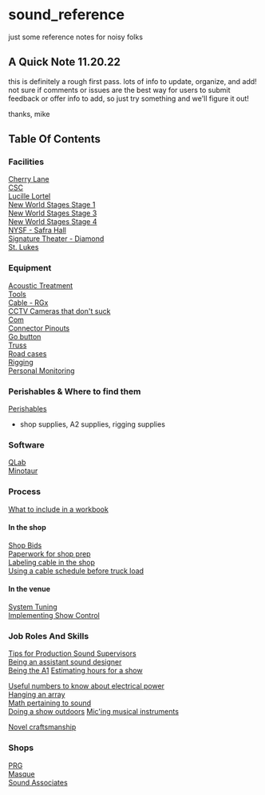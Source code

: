 # sound_reference
just some reference notes for noisy folks


## A Quick Note 11.20.22
this is definitely a rough first pass. lots of info to update, organize, and add! not sure if comments or issues are the best way for users to submit feedback or offer info to add, so just try something and we'll figure it out!

thanks,
mike

## Table Of Contents

### Facilities
[Cherry Lane](ref_venues_-_cherry_lane_theater.md)  
[CSC](ref_venues_-_CSC.md)  
[Lucille Lortel](ref_venues_-_lucille_lortel_theater.md)  
[New World Stages Stage 1](ref_venues_-_NWS_Stage_1.md)  
[New World Stages Stage 3](ref_venues_-_NWS_Stage_3.md)  
[New World Stages Stage 4](ref_venues_-_NWS_Stage_4.md)  
[NYSF - Safra Hall](ref_venues_-_NYTF_safra_hall.md)  
[Signature Theater - Diamond](ref_venues_-_Signature_Theater_Diamond.md)  
[St. Lukes](ref_venues_-_st_lukes.md)


### Equipment
[Acoustic Treatment](ref_acoustic_treatment.md)  
[Tools](ref_tools.md)  
[Cable - RGx](ref_rg_cable.md)  
[CCTV Cameras that don't suck](ref_cameras.md)      
[Com](ref_com.md)  
[Connector Pinouts](ref_connector_pinouts.md)  
[Go button](ref_go_button.md)  
[Truss](ref_truss.md)  
[Road cases](ref_road_cases.md)  
[Rigging](ref_rigging.md)  
[Personal Monitoring](ref_personal_monitoring.md)      

### Perishables & Where to find them
[Perishables](ref_perishables.md)  
* shop supplies, A2 supplies, rigging supplies

### Software
[QLab](ref_qlab.md)  
[Minotaur](ref_minotaur.md)  

### Process
[What to include in a workbook](ref_workbooks.md)

#### In the shop
[Shop Bids](ref_shop_bids.md)  
[Paperwork for shop prep](ref_paperwork.md)  
[Labeling cable in the shop](ref_labeling_schemes.md)  
[Using a cable schedule before truck load](ref_cable_schedule.md)  

#### In the venue
[System Tuning](ref_tuning.md)  
[Implementing Show Control](ref_show_control.md)  


### Job Roles And Skills
[Tips for Production Sound Supervisors](ref_pss.md)  
[Being an assistant sound designer](ref_asd'ing.md)  
[Being the A1](ref_a1.md)
[Estimating hours for a show](ref_boilerplate_show_schedules.md)

[Useful numbers to know about electrical power](ref_power.md)  
[Hanging an array](ref_arrays.md)  
[Math pertaining to sound](ref_soundmaths.md)  
[Doing a show outdoors](ref_outdoor_shows.md)
[Mic'ing musical instruments](ref_micing_instruments.md)

[Novel craftsmanship](ref_clever_sound_things.md)

### Shops
[PRG](ref_prg.md)  
[Masque](ref_masque.md)  
[Sound Associates](ref_sound_associates.md)  
